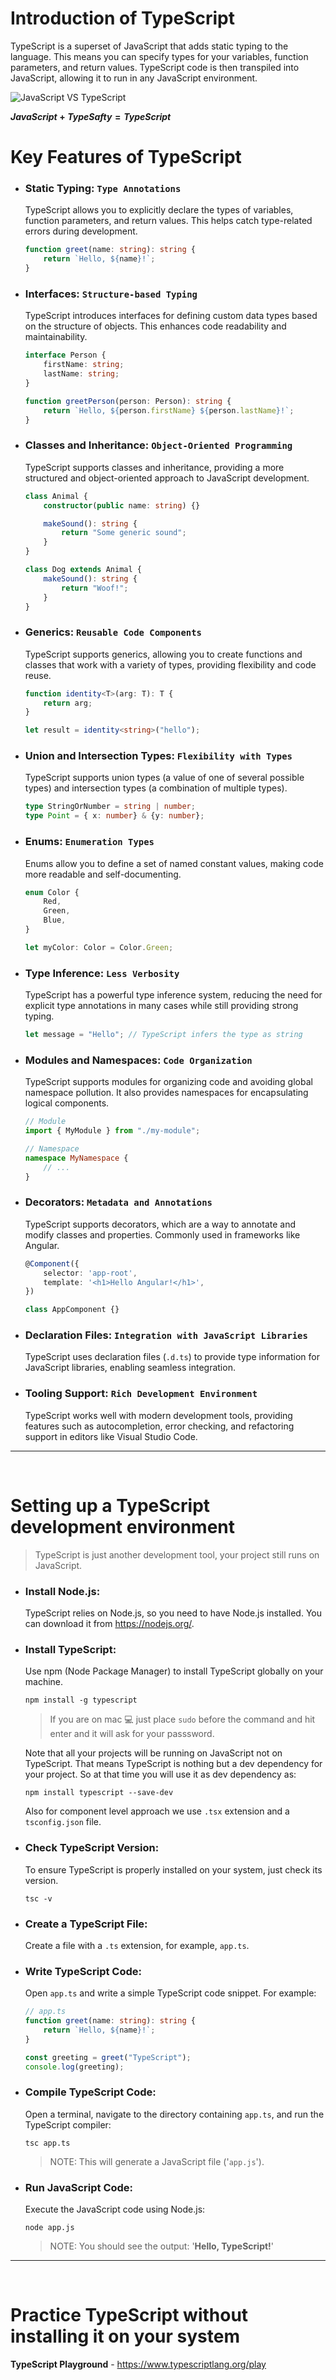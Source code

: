 # Introduction of TypeScript

TypeScript is a superset of JavaScript that adds static typing to the language. This means you can specify types for your variables, function parameters, and return values. TypeScript code is then transpiled into JavaScript, allowing it to run in any JavaScript environment.

![JavaScript VS TypeScript](images/JS%20vs%20TS.png)

**$JavaScript + Type Safty = TypeScript$**

# Key Features of TypeScript

- ### Static Typing: ``Type Annotations``
    TypeScript allows you to explicitly declare the types of variables, function parameters, and return values. This helps catch type-related errors during development.

    ```ts
    function greet(name: string): string {
        return `Hello, ${name}!`;
    }
    ```

- ### Interfaces: ``Structure-based Typing``
    TypeScript introduces interfaces for defining custom data types based on the structure of objects. This enhances code readability and maintainability.

    ```ts
    interface Person {
        firstName: string;
        lastName: string;
    }

    function greetPerson(person: Person): string {
        return `Hello, ${person.firstName} ${person.lastName}!`;
    }
    ```

- ### Classes and Inheritance: ``Object-Oriented Programming``
    TypeScript supports classes and inheritance, providing a more structured and object-oriented approach to JavaScript development.

    ```ts
    class Animal {
        constructor(public name: string) {}

        makeSound(): string {
            return "Some generic sound";
        }
    }

    class Dog extends Animal {
        makeSound(): string {
            return "Woof!";
        }
    }
    ```

- ### Generics: ``Reusable Code Components``
    TypeScript supports generics, allowing you to create functions and classes that work with a variety of types, providing flexibility and code reuse.

    ```ts
    function identity<T>(arg: T): T {
        return arg;
    }

    let result = identity<string>("hello");
    ```

- ### Union and Intersection Types: ``Flexibility with Types``
    TypeScript supports union types (a value of one of several possible types) and intersection types (a combination of multiple types).

    ```ts
    type StringOrNumber = string | number;
    type Point = { x: number} & {y: number};
    ```

- ### Enums: ``Enumeration Types``
    Enums allow you to define a set of named constant values, making code more readable and self-documenting.

    ```ts
    enum Color {
        Red,
        Green,
        Blue,
    }

    let myColor: Color = Color.Green;
    ```

- ### Type Inference: ``Less Verbosity``
    TypeScript has a powerful type inference system, reducing the need for explicit type annotations in many cases while still providing strong typing.

    ```ts
    let message = "Hello"; // TypeScript infers the type as string
    ```

- ### Modules and Namespaces: ``Code Organization``
    TypeScript supports modules for organizing code and avoiding global namespace pollution. It also provides namespaces for encapsulating logical components.

    ```ts
    // Module
    import { MyModule } from "./my-module";

    // Namespace
    namespace MyNamespace {
        // ...
    }
    ```

- ### Decorators: ``Metadata and Annotations``
    TypeScript supports decorators, which are a way to annotate and modify classes and properties. Commonly used in frameworks like Angular.

    ```ts
    @Component({
        selector: 'app-root',
        template: '<h1>Hello Angular!</h1>',
    })

    class AppComponent {}
    ```

- ### Declaration Files: ``Integration with JavaScript Libraries``
    TypeScript uses declaration files (``.d.ts``) to provide type information for JavaScript libraries, enabling seamless integration.

- ### Tooling Support: ``Rich Development Environment``
    TypeScript works well with modern development tools, providing features such as autocompletion, error checking, and refactoring support in editors like Visual Studio Code.
---
<br />


# Setting up a TypeScript development environment

> TypeScript is just another development tool, your project still runs on JavaScript.

- ### Install Node.js:
    TypeScript relies on Node.js, so you need to have Node.js installed. You can download it from https://nodejs.org/.

- ### Install TypeScript:
    Use npm (Node Package Manager) to install TypeScript globally on your machine.

    ```
    npm install -g typescript
    ```

    > If you are on mac 💻 just place ``sudo`` before the command and hit enter and it will ask for your passsword.

    Note that all your projects will be running on JavaScript not on TypeScript. That means TypeScript is nothing but a dev dependency for your project. So at that time you will use it as dev dependency as:

    ```
    npm install typescript --save-dev
    ```
    Also for component level approach we use ``.tsx`` extension and a ``tsconfig.json`` file.

- ### Check TypeScript Version:
    To ensure TypeScript is properly installed on your system, just check its version.

    ```
    tsc -v
    ```

- ### Create a TypeScript File:
    Create a file with a ``.ts`` extension, for example, ``app.ts``.

- ### Write TypeScript Code:
    Open ``app.ts`` and write a simple TypeScript code snippet. For example:

    ```ts
    // app.ts
    function greet(name: string): string {
        return `Hello, ${name}!`;
    }

    const greeting = greet("TypeScript");
    console.log(greeting);
    ```

- ### Compile TypeScript Code:
    Open a terminal, navigate to the directory containing ``app.ts``, and run the TypeScript compiler:

    ```
    tsc app.ts
    ```
    > NOTE: This will generate a JavaScript file ('``app.js``').

- ### Run JavaScript Code:
    Execute the JavaScript code using Node.js:

    ```
    node app.js
    ```
    > NOTE: You should see the output: '**Hello, TypeScript!**'
---
<br/>

# Practice TypeScript without installing it on your system

**TypeScript Playground** - https://www.typescriptlang.org/play